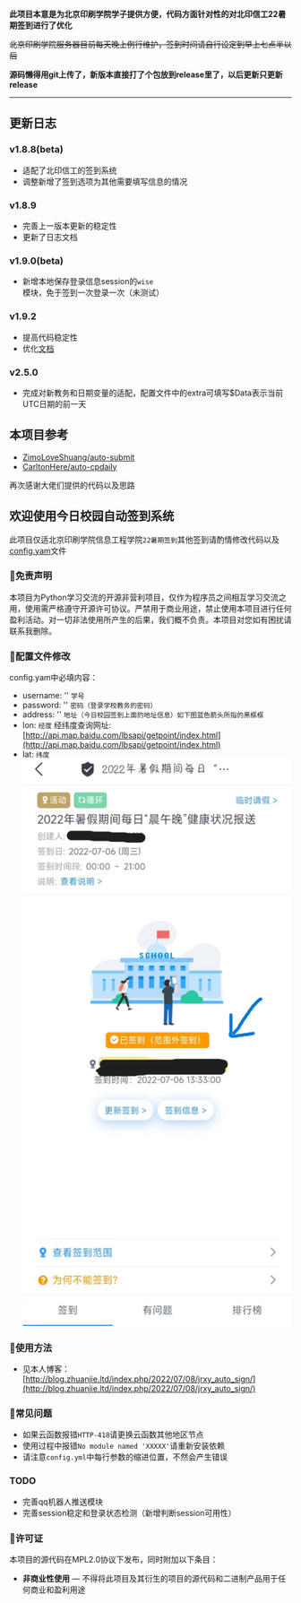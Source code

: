 
**此项目本意是为北京印刷学院学子提供方便，代码方面针对性的对北印信工22暑期签到进行了优化**

~~北京印刷学院服务器目前每天晚上例行维护，签到时间请自行设定到早上七点半以后~~

**源码懒得用git上传了，新版本直接打了个包放到release里了，以后更新只更新release**

----

## 更新日志
### v1.8.8(beta)
 - 适配了北印信工的签到系统
 - 调整新增了签到选项为其他需要填写信息的情况
### v1.8.9
 - 完善上一版本更新的稳定性
 - 更新了日志文档
### v1.9.0(beta)
 - 新增本地保存登录信息session的`wise`模块，免于签到一次登录一次（未测试）
### v1.9.2
 - 提高代码稳定性
 - 优化[文档](http://blog.zhuanjie.ltd/index.php/2022/07/08/jrxy_auto_sign/)
### v2.5.0
 - 完成对新教务和日期变量的适配，配置文件中的extra可填写$Data表示当前UTC日期的前一天

## 本项目参考
 - [ZimoLoveShuang/auto-submit](https://github.com/ZimoLoveShuang/auto-submit)
 - [CarltonHere/auto-cpdaily](https://github.com/CarltonHere/auto-cpdaily)

再次感谢大佬们提供的代码以及思路

## 欢迎使用今日校园自动签到系统

此项目仅适北京印刷学院信息工程学院`22暑期签到`其他签到请酌情修改代码以及[config.yam](./config.yml)文件

### 📃免责声明

本项目为Python学习交流的开源非营利项目，仅作为程序员之间相互学习交流之用，使用需严格遵守开源许可协议。严禁用于商业用途，禁止使用本项目进行任何盈利活动。对一切非法使用所产生的后果，我们概不负责。本项目对您如有困扰请联系我删除。

### 📗配置文件修改

config.yam中必填内容：
 - username: ''  `学号`
 - password: ''  `密码（登录学校教务的密码）`
 - address: ''  `地址（今日校园签到上面的地址信息）如下图蓝色箭头所指的黑框框`
 - lon:   `经度` 经纬度查询网址:[http://api.map.baidu.com/lbsapi/getpoint/index.html](http://api.map.baidu.com/lbsapi/getpoint/index.html)
 - lat:   `纬度`
![地址](./img/loc.jpg)
### 🔑使用方法

 - 见本人博客：[http://blog.zhuanjie.ltd/index.php/2022/07/08/jrxy_auto_sign/](http://blog.zhuanjie.ltd/index.php/2022/07/08/jrxy_auto_sign/)

### 🔧常见问题

 - 如果云函数报错`HTTP-418`请更换云函数其他地区节点
 - 使用过程中报错`No module named 'XXXXX'`请重新安装依赖
 - 请注意`config.yml`中每行参数的缩进位置，不然会产生错误

### TODO
 - 完善qq机器人推送模块
 - 完善session稳定和登录状态检测（新增判断session可用性）

### 📜许可证

本项目的源代码在MPL2.0协议下发布，同时附加以下条目：
* **非商业性使用** — 不得将此项目及其衍生的项目的源代码和二进制产品用于任何商业和盈利用途

